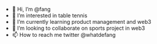 - 👋 Hi, I’m @fang
- 👀 I’m interested in table tennis
- 🌱 I’m currently learning product management and web3
- 💞️ I’m looking to collaborate on sports project in web3
- 📫 How to reach me twitter @whatdefang

<!---
fangningc/fangningc is a ✨ special ✨ repository because its `README.md` (this file) appears on your GitHub profile.
You can click the Preview link to take a look at your changes.
--->

